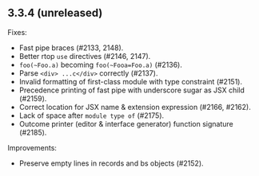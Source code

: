 ## 3.3.4 (unreleased)

Fixes:

- Fast pipe braces (#2133, 2148).
- Better rtop `use` directives (#2146, 2147).
- `foo(~Foo.a)` becoming `foo(~Fooa=Foo.a)` (#2136).
- Parse `<div> ...c</div>` correctly (#2137).
- Invalid formatting of first-class module with type constraint (#2151).
- Precedence printing of fast pipe with underscore sugar as JSX child (#2159).
- Correct location for JSX name & extension expression (#2166, #2162).
- Lack of space after `module type of` (#2175).
- Outcome printer (editor & interface generator) function signature (#2185).

Improvements:

- Preserve empty lines in records and bs objects (#2152).
